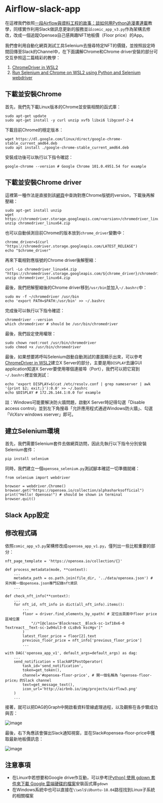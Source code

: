 # Airflow-slack-app
在這裡我們依照[一段Airflow與資料工程的故事：談如何用Python追漫畫連載](https://leemeng.tw/a-story-about-airflow-and-data-engineering-using-how-to-use-python-to-catch-up-with-latest-comics-as-an-example.html#app-v2)教學，同樣實作利用Slack做訊息更新的服務並以`comic_app_v3.py`作為架構去修改，改成一個追蹤Opensea自己感興趣NFT地板價（Floor price）的App。

我們會利用自動化網頁測試工具Selenium去搜尋特定NFT的價錢，並按照設定時間回傳至Slack的Channel中，在下面講解Chrome和Chrome driver安裝的部分可交互參照這二篇精彩的教學：

1. [ChromeDriver in WSL2](https://www.gregbrisebois.com/posts/chromedriver-in-wsl2/)
2. [Run Selenium and Chrome on WSL2 using Python and Selenium webdriver](https://cloudbytes.dev/snippets/run-selenium-and-chrome-on-wsl2)

## 下載並安裝Chrome
首先，我們先下載Linux版本的Chrome並安裝相關的函式庫：

```
sudo apt-get update
sudo apt-get install -y curl unzip xvfb libxi6 libgconf-2-4
```

下載目前Chrome的穩定版本：

```
wget https://dl.google.com/linux/direct/google-chrome-stable_current_amd64.deb
sudo apt install ./google-chrome-stable_current_amd64.deb
```

安裝成功後可以執行以下指令確認：

```
google-chrome --version # Google Chrome 101.0.4951.54 for example
```

## 下載並安裝Chrome driver
這裡第一種作法是直接到該[網頁](https://chromedriver.storage.googleapis.com/)中查詢對應Chrome版號的version，下載後再解壓縮：

```
sudo apt-get install unzip
wget https://chromedriver.storage.googleapis.com/<version>/chromedriver_linux64.zip
unzip chromedriver_linux64.zip
```

也可以自動偵測目前Chrome的版本放到`chrome_driver`變數中：

```
chrome_driver=$(curl "https://chromedriver.storage.googleapis.com/LATEST_RELEASE")
echo "$chrome_driver"
```

再來下載相對應版號的Chrome driver後解壓縮：

```
curl -Lo chromedriver_linux64.zip "https://chromedriver.storage.googleapis.com/${chrome_driver}/chromedriver_linux64.zip"
unzip chromedriver_linux64.zip
```

最後，我們把解壓縮後的Chrome driver移到`/usr/bin`並加入`~/.bashrc`中：

```
sudo mv -f ~/chromedriver /usr/bin
echo 'export PATH=$PATH:/usr/bin' >> ~/.bashrc
```

完成後可以執行以下指令確認：

```
chromedriver --version
which chromedriver # should be /usr/bin/chromedriver
```

最後，我們設定使用權限：

```
sudo chown root:root /usr/bin/chromedriver
sudo chmod +x /usr/bin/chromedriver
```

最後，如果想要將呼叫Selenium啟動自動測試的畫面顯示出來，可以參考[ChromeDriver in WSL2](https://www.gregbrisebois.com/posts/chromedriver-in-wsl2/)建立X Server的部分，主要是用`DISPLAY`去讓GUI application知道X Server要使用哪個連接埠（Port），我們可以把它寫到`~/.bashrc`裡並做測試：

```
echo 'export DISPLAY=$(cat /etc/resolv.conf | grep nameserver | awk '{print $2; exit;}'):0.0' >> ~/.bashrc
echo $DISPLAY # 172.26.144.1:0.0 for example
```

註：Windows可能要解決防火牆問題，啟動X Server時記得勾選「Disable access control」並到左下角搜尋「允許應用程式通過Windows防火牆」、勾選「VcXsrv windows xserver」即可。

## 建立Selenium環境
首先，我們需要Selenium套件去做網頁訪問，因此先執行以下指令分別安裝Selenium套件：

```
pip install selenium
```

同時，我們建立一個`opensea_selenium.py`測試腳本確認一切準備就緒：

```
from selenium import webdriver

browser = webdriver.Chrome()
browser.get("https://opensea.io/collection/alphasharksofficial")
print("Hello! Opensea!") # should be shown in terminal
browser.quit()
```

## Slack App設定



## 修改程式碼
依照`comic_app_v3.py`架構修改成`opensea_app_v1.py`，僅列出一些比較重要的部分：

```
nft_page_template = 'https://opensea.io/collection/{}'

def process_metadata(mode, **context):
    ...
    metadata_path = os.path.join(file_dir, '../data/opensea.json') # 另外開一個opensea.json專門記錄nft資訊
    ...

def check_nft_info(**context):
    ...
    for nft_id, nft_info in dict(all_nft_info).items():
        ...
        floor = driver.find_elements_by_xpath( # 定位出頁面中floor price區域位置
            "//*[@class='Blockreact__Block-sc-1xf18x6-0 Textreact__Text-sc-1w94ul3-0 cLsBvb kscHgv']"
        )
        latest_floor_price = floor[2].text
        previous_floor_price = nft_info['previous_floor_price']
        ...

with DAG('opensea_app_v1', default_args=default_args) as dag:
    ...
    send_notification = SlackAPIPostOperator(
        task_id='send_notification',
        token=get_token(),
        channel='#opensea-floor-price', # 開一個名稱為「opensea-floor-price」的Slack channel
        text=get_message_text(),
        icon_url='http://airbnb.io/img/projects/airflow3.png'
    )
    ...
```

接著，就可以把DAG的Graph中開啟看資料管線處理過程，以及觀察在各步驟成功與否：

![image](https://user-images.githubusercontent.com/100120881/167760740-2aa08725-1b83-4ed0-9e4e-8290e309a4db.png)

最後，右下角應該會彈出Slack通知視窗，並在Slack#opensea-floor-price中獲取最新地板價訊息：

![image](https://user-images.githubusercontent.com/100120881/167761415-932c3e93-dc5c-4325-8e47-71d7edb1ef79.png)

## 注意事項
* 在Linux中若想要和Google drive作互動，可以參考[[Python] 使用 gdown 套件來下載 Google 雲端硬碟的檔案](https://clay-atlas.com/blog/2020/03/13/python-chinese-note-package-gdown-download-google-drive/)安裝函式庫`gdown`
* 在Windows系統中也可以直接在`\\wsl$\Ubuntu-18.04`路徑找到Linux子系統的相關檔案
